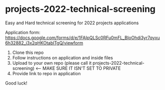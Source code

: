 # projects-2022-technical-screening
Easy and Hard technical screening for 2022 projects applications

Application form: https://docs.google.com/forms/d/e/1FAIpQLSc0RFu0mFL_BIoOhdi3yr7qyxu6h32882_i3x2qHKOtablTgQ/viewform

1. Clone this repo
2. Follow instructions on application and inside files
3. Upload to your own repo (please call it projects-2022-technical-screening) <-- MAKE SURE IT ISN'T SET TO PRIVATE
4. Provide link to repo in application

Good luck!
